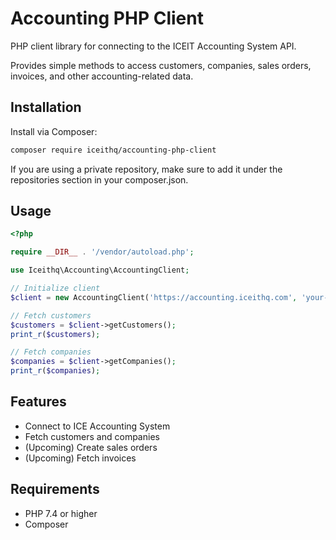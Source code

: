 # Accounting PHP Client

PHP client library for connecting to the ICEIT Accounting System API.

Provides simple methods to access customers, companies, sales orders, invoices, and other accounting-related data.

## Installation

Install via Composer:

```bash
composer require iceithq/accounting-php-client
```

If you are using a private repository, make sure to add it under the repositories section in your composer.json.

## Usage

```php
<?php

require __DIR__ . '/vendor/autoload.php';

use Iceithq\Accounting\AccountingClient;

// Initialize client
$client = new AccountingClient('https://accounting.iceithq.com', 'your-api-key');

// Fetch customers
$customers = $client->getCustomers();
print_r($customers);

// Fetch companies
$companies = $client->getCompanies();
print_r($companies);
```

## Features
* Connect to ICE Accounting System
* Fetch customers and companies
* (Upcoming) Create sales orders
* (Upcoming) Fetch invoices

## Requirements
* PHP 7.4 or higher
* Composer